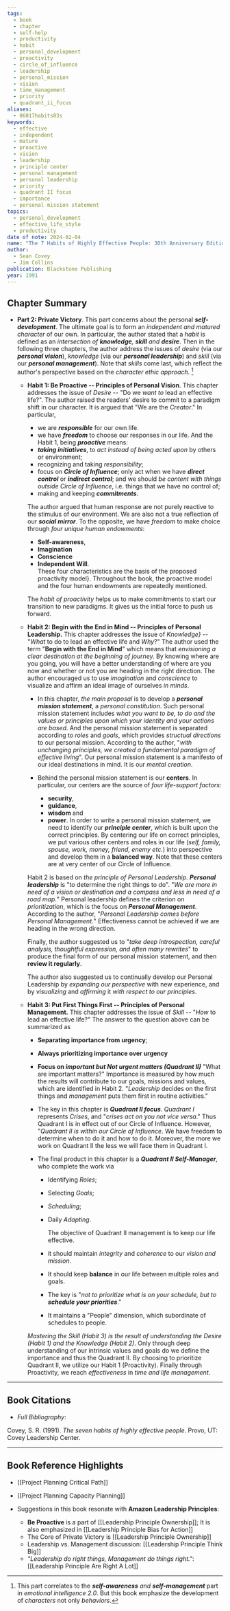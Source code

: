 ```yaml
---
tags:
  - book
  - chapter
  - self-help
  - productivity
  - habit
  - personal_development
  - proactivity
  - circle_of_influence
  - leadership
  - personal_mission
  - vision
  - time_management
  - priority
  - quadrant_ii_focus
aliases:
  - 06017habits03s
keywords:
  - effective
  - independent
  - mature
  - proactive
  - vision
  - leadership
  - principle center
  - personal management
  - personal leadership
  - priority
  - quadrant II focus
  - importance
  - personal mission statement
topics:
  - personal_development
  - effective_life_style
  - productivity
date of note: 2024-02-04
name: "The 7 Habits of Highly Effective People: 30th Anniversary Edition"
author:
  - Sean Covey
  - Jim Collins
publication: Blackstone Publishing
year: 1991
---
```


## Chapter Summary

- **Part 2: Private Victory**. This part concerns about the personal ***self-development***. The ultimate goal is to form an *independent and matured character* of our own. In particular, the author stated that a *habit* is defined as an *intersection of **knowledge**, **skill** and **desire***. Then in the following three chapters, the author address the issues of *desire* (via our ***personal vision***), *knowledge* (via our ***personal leadership***) and *skill* (via our ***personal management***). Note that *skills* come last, which reflect the author's perspective based on the *character ethic approach*. [^1]
  
	- **Habit 1: Be Proactive -- Principles of Personal Vision**. This chapter addresses the issue of _Desire_ -- "Do we _want to_ lead an effective life?". The author raised the readers' desire to commit to a paradigm shift in our character. It is argued that "We are the _Creator_." In particular, 
		- we are ***responsible*** for our own life.
		- we have ***freedom*** to choose our responses in our life. 
		  And the Habit 1, being ***proactive*** means:
		- ***taking initiatives***, to _act instead of being acted upon_ by others or environment;
		- recognizing and taking *responsibility*;
		- focus on ***Circle of Influence***; only act when we have ***direct control*** or ***indirect control***; and we should _be content with things outside Circle of Influence_, i.e. things that we have no control of;
		- making and keeping ***commitments***.
		
		The author argued that human response are not purely reactive to the stimulus of our environment. We are also not a true reflection of our ***social mirror***. To the opposite, we have *freedom* to make choice through *four unique human endowments*:  
		- **Self-awareness**,  
		- **Imagination**
		- **Conscience**
		- **Independent Will**.  
		These four characteristics are the basis of the proposed proactivity model}. Throughout the book, the proactive model and the four human endowments are repeatedly mentioned. 
		
		The _habit of proactivity_ helps us to make commitments to start our transition to new paradigms. It gives us the initial force to push us forward.
		
	- **Habit 2: Begin with the End in Mind -- Principles of Personal Leadership.** This chapter addresses the issue of _Knowledge}_ -- "_What_ to do to lead an effective life and _Why_?" The author used the term "__Begin with the End in Mind__" which means that _envisioning a clear destination at the beginning of journey._  By knowing where are you going, you will have a better understanding of where are you now and whether or not you are heading in the right direction. The author encouraged us to use _imagination_ and _conscience_ to visualize and affirm an ideal image of ourselves _in minds_.  
	  
		 - In this chapter, _the main proposal_ is to develop a ***personal mission statement***, a *personal constitution*. Such personal mission statement includes *what you want to be, to do and the values or principles upon which your identity and your actions are based*. And the personal mission statement is separated according to *roles* and *goals*, which provides *structual directions* to our personal mission. According to the author, "*with unchanging principles, we created a fundamental paradigm of effective living*". Our personal mission statement is a manifesto of our ideal destinations in mind.  It is our *mental creation*.
		   
		 - Behind the personal mission statement is our **centers**. In particular, our centers are the source of *four life-support factors*: 
			 - **security**, 
			 - **guidance**,
			 - **wisdom** and 
			 - **power**. 
			   In order to write a personal mission statement, we need to identify our ***principle center***, which is built upon the correct principles. By centering our life on correct principles, we put various other centers and roles in our life (*self, family, spouse, work, money, friend, enemy etc.*) into perspective and develop them in a **balanced way**. Note that these centers are at very center of our Circle of Influence. 
		
		Habit 2 is based on *the principle of Personal Leadership*. ***Personal leadership*** is "to determine the right things to do". "*We are more in need of a vision or destination and a compass and less in need of a road map.*" Personal leadership defines the criterion on *prioritization*, which is the focus on ***Personal Management***. According to the author, "*Personal Leadership comes before Personal Management.*" Effectiveness cannot be achieved if we are heading in the wrong direction.
		
		Finally, the author suggested us to "*take deep introspection, careful analysis, thoughtful expression, and often many rewrites*" to produce the final form of our personal mission statement, and then **review it regularly**. 
		
		The author also suggested us to continually develop our Personal Leadership by *expanding our perspective* with new experience, and by *visualizing* and *affirming* it *with respect to our principles*.
		
	- **Habit 3: Put First Things First -- Principles of Personal Management.** This chapter addresses the issue of _Skill_ -- "_How_ to lead an effective life?"  The answer to the question above can be summarized as
		- **Separating importance from urgency**;
		- **Always prioritizing importance over urgency**
		- **Focus on *important but Not urgent matters (Quadrant II)***
		"What are important matters?" Importance is measured by how much the results will contribute to our goals, missions and values, which are identified in Habit 2. "_Leadership_ decides on the first things and _management_ puts them first in routine activities."
		
		- The key in this chapter is ***Quadrant II focus***. *Quadrant I* represents *Crises*, and "*crises act on you not vice versa*." Thus Quadrant I is in effect out of our Circle of Influence. However, "*Quadrant II is within our Circle of Influence*. We have freedom to determine when to do it and how to do it. Moreover, the more we work on Quadrant II the less we will face them in Quadrant I. 
		  
		- The final product in this chapter is a ***Quadrant II Self-Manager***, who complete the work via
			- Identifying *Roles*;
			- Selecting *Goals*;
			- *Scheduling*;
			- Daily *Adapting*.
			  
			  The objective of Quadrant II management is to keep our life effective. 
			- it should maintain *integrity* and *coherence* to our *vision and mission*. 
			- It should keep **balance** in our life between multiple roles and goals. 
			- The key is "*not to prioritize what is on your schedule, but to **schedule your priorities***."
			- It maintains a "People" dimension, which subordinate of schedules to people.
			  
		*Mastering the Skill (Habit 3) is the result of understanding the Desire (Habit 1) and the Knowledge (Habit 2)*. Only through deep understanding of our intrinsic values and goals do we define the importance and thus the Quadrant II. By choosing to prioritize Quadrant II, we utilize our Habit 1 (Proactivity). Finally through Proactivity, we reach *effectiveness* in *time and life management*. 

[^1]: This part correlates to the ***self-awareness** and **self-management*** part in *emotional intelligence 2.0*. But this book emphasize the development of *characters* not only *behaviors*.

----------
## Book Citations

- *Full Bibliography*:

Covey, S. R. (1991). _The seven habits of highly effective people_. Provo, UT: Covey Leadership Center.

-----------
##  Book Reference Highlights

- [[Project Planning Critical Path]]
- [[Project Planning Capacity Planning]]

- Suggestions in this book resonate with **Amazon Leadership Principles**:
	- **Be Proactive** is a part of [[Leadership Principle Ownership]]; It is also emphasized in [[Leadership Principle Bias for Action]]
	- The Core of Private Victory is [[Leadership Principle Ownership]]
	- Leadership vs. Management discussion: [[Leadership Principle Think Big]]
	- *"Leadership do right things, Management do things right."*:  [[Leadership Principle Are Right A Lot]]